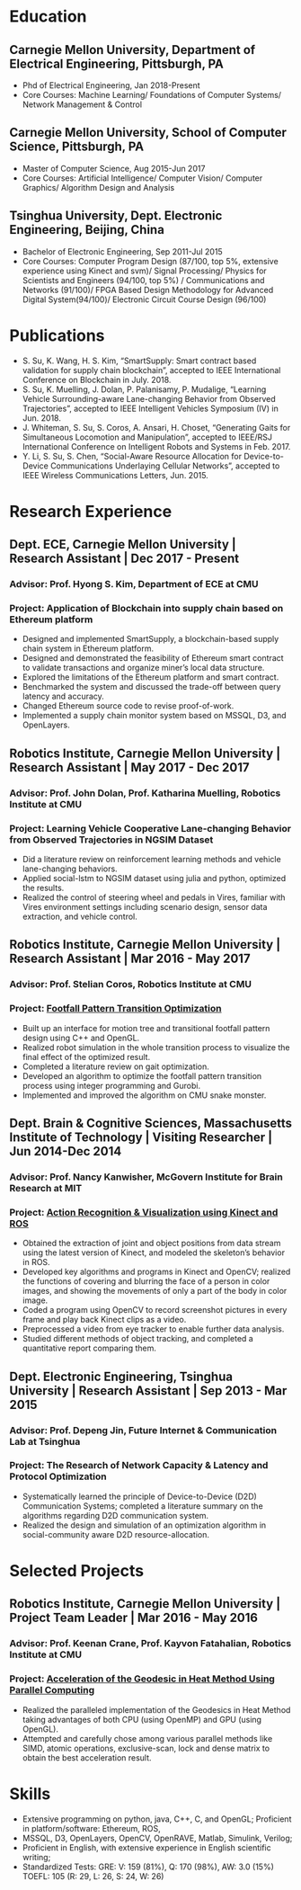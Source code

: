 # Education

## Carnegie Mellon University, Department of Electrical Engineering, Pittsburgh, PA    
- Phd of Electrical Engineering, Jan 2018-Present
- Core Courses: Machine Learning/ Foundations of Computer Systems/ Network Management & Control

## Carnegie Mellon University, School of Computer Science, Pittsburgh, PA
- Master of Computer Science, Aug 2015-Jun 2017
- Core Courses: Artificial Intelligence/ Computer Vision/ Computer Graphics/ Algorithm Design and Analysis

## Tsinghua University, Dept. Electronic Engineering, Beijing, China
- Bachelor of Electronic Engineering, Sep 2011-Jul 2015
- Core Courses: Computer Program Design (87/100, top 5%, extensive experience using Kinect and svm)/ Signal Processing/ Physics for Scientists and Engineers (94/100, top 5%) / Communications and Networks (91/100)/ FPGA Based Design Methodology for Advanced Digital System(94/100)/ Electronic Circuit Course Design (96/100)

# Publications
- S. Su, K. Wang, H. S. Kim, “SmartSupply: Smart contract based validation for supply chain blockchain”, accepted to IEEE International Conference on Blockchain in July. 2018.
- S. Su, K. Muelling, J. Dolan, P. Palanisamy, P. Mudalige, “Learning Vehicle Surrounding-aware Lane-changing Behavior from Observed Trajectories”, accepted to IEEE Intelligent Vehicles Symposium (IV) in Jun. 2018.
- J. Whiteman, S. Su, S. Coros, A. Ansari, H. Choset, “Generating Gaits for Simultaneous Locomotion and Manipulation”, accepted to IEEE/RSJ International Conference on Intelligent Robots and Systems in Feb. 2017.
- Y. Li, S. Su, S. Chen, “Social-Aware Resource Allocation for Device-to-Device Communications Underlaying Cellular Networks”, accepted to IEEE Wireless Communications Letters, Jun. 2015.

# Research Experience
## Dept. ECE, Carnegie Mellon University | Research Assistant | Dec 2017 - Present
### Advisor: Prof. Hyong S. Kim, Department of ECE at CMU
### Project: Application of Blockchain into supply chain based on Ethereum platform
- Designed and implemented SmartSupply, a blockchain-based supply chain system in Ethereum platform.
- Designed and demonstrated the feasibility of Ethereum smart contract to validate transactions and organize miner’s
local data structure.
- Explored the limitations of the Ethereum platform and smart contract.
- Benchmarked the system and discussed the trade-off between query latency and accuracy.
- Changed Ethereum source code to revise proof-of-work.
- Implemented a supply chain monitor system based on MSSQL, D3, and OpenLayers.

## Robotics Institute, Carnegie Mellon University | Research Assistant | May 2017 - Dec 2017
### Advisor: Prof. John Dolan, Prof. Katharina Muelling, Robotics Institute at CMU
### Project: Learning Vehicle Cooperative Lane-changing Behavior from Observed Trajectories in NGSIM Dataset
- Did a literature review on reinforcement learning methods and vehicle lane-changing behaviors.
- Applied social-lstm to NGSIM dataset using julia and python, optimized the results.
- Realized the control of steering wheel and pedals in Vires, familiar with Vires environment settings including scenario design, sensor data extraction, and vehicle control.

## Robotics Institute, Carnegie Mellon University | Research Assistant | Mar 2016 - May 2017
### Advisor: Prof. Stelian Coros, Robotics Institute at CMU
### Project: [Footfall Pattern Transition Optimization](https://sushuang9210.github.io/FootfallPatternTransitionOptimization/#)
- Built up an interface for motion tree and transitional footfall pattern design using C++ and OpenGL.
- Realized robot simulation in the whole transition process to visualize the final effect of the optimized result.
- Completed a literature review on gait optimization.
- Developed an algorithm to optimize the footfall pattern transition process using integer programming and Gurobi.
- Implemented and improved the algorithm on CMU snake monster.

## Dept. Brain & Cognitive Sciences, Massachusetts Institute of Technology | Visiting Researcher | Jun 2014-Dec 2014
### Advisor: Prof. Nancy Kanwisher, McGovern Institute for Brain Research at MIT
### Project: [Action Recognition & Visualization using Kinect and ROS](https://sushuang9210.github.io/KinectDataExtractionandVisualization/#)
- Obtained the extraction of joint and object positions from data stream using the latest version of Kinect, and modeled
the skeleton’s behavior in ROS.
- Developed key algorithms and programs in Kinect and OpenCV; realized the functions of covering and blurring the
face of a person in color images, and showing the movements of only a part of the body in color image.
- Coded a program using OpenCV to record screenshot pictures in every frame and play back Kinect clips as a video.
- Preprocessed a video from eye tracker to enable further data analysis.
- Studied different methods of object tracking, and completed a quantitative report comparing them.

## Dept. Electronic Engineering, Tsinghua University | Research Assistant | Sep 2013 - Mar 2015
### Advisor: Prof. Depeng Jin, Future Internet & Communication Lab at Tsinghua
### Project: The Research of Network Capacity & Latency and Protocol Optimization
- Systematically learned the principle of Device-to-Device (D2D) Communication Systems; completed a literature
summary on the algorithms regarding D2D communication system.
- Realized the design and simulation of an optimization algorithm in social-community aware D2D resource-allocation.

# Selected Projects
## Robotics Institute, Carnegie Mellon University | Project Team Leader | Mar 2016 - May 2016
### Advisor: Prof. Keenan Crane, Prof. Kayvon Fatahalian, Robotics Institute at CMU
### Project: [Acceleration of the Geodesic in Heat Method Using Parallel Computing](https://sushuang9210.github.io/GeodesicsinHeat/#)
- Realized the paralleled implementation of the Geodesics in Heat Method taking advantages of both CPU (using OpenMP) and GPU (using OpenGL).
- Attempted and carefully chose among various parallel methods like SIMD, atomic operations, exclusive-scan, lock and dense matrix to obtain the best acceleration result.

# Skills
- Extensive programming on python, java, C++, C, and OpenGL; Proficient in platform/software: Ethereum, ROS,
- MSSQL, D3, OpenLayers, OpenCV, OpenRAVE, Matlab, Simulink, Verilog;
- Proficient in English, with extensive experience in English scientific writing;
- Standardized Tests: GRE: V: 159 (81%), Q: 170 (98%), AW: 3.0 (15%) TOEFL: 105 (R: 29, L: 26, S: 24, W: 26)
